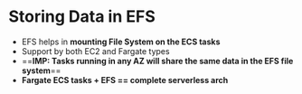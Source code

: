 

# Storing Data in EFS

- EFS helps in **mounting File System on the ECS tasks**
- Support by both EC2 and Fargate types
- ==**IMP: Tasks running in any AZ will share the same data in the EFS file system**==
- **Fargate ECS tasks + EFS == complete serverless arch**

